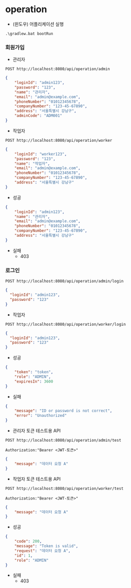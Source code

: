 # operation

- (윈도우) 어플리케이션 실행
```
.\gradlew.bat bootRun
```

### 회원가입
- 관리자
```
POST http://localhost:8080/api/operation/admin
```
```json
{
    "loginId": "admin123",
    "password": "123",
    "name": "관리자",
    "email": "admin@example.com",
    "phoneNumber": "01012345678",
    "companyNumber": "123-45-67890",
    "address": "서울특별시 강남구",
    "adminCode": "ADM001"
}
```

- 작업자
```
POST http://localhost:8080/api/operation/worker
```
```json
{
    "loginId": "worker123",
    "password": "123",
    "name": "작업자",
    "email": "admin@example.com",
    "phoneNumber": "01012345678",
    "companyNumber": "123-45-67890",
    "address": "서울특별시 강남구"
}
```
- 성공
```json
{
    "loginId": "admin123",
    "name": "관리자",
    "email": "admin@example.com",
    "phoneNumber": "01012345678",
    "companyNumber": "123-45-67890",
    "address": "서울특별시 강남구"
}
```
- 실패
    - 403   


### 로그인
```
POST http://localhost:8080/api/operation/admin/login
```
```json
{
  "loginId": "admin123",
  "password": "123"
}
```
- 작업자
```
POST http://localhost:8080/api/operation/worker/login
```
```json
{
  "loginId": "admin123",
  "password": "123"
}
```
- 성공

```json
{
    "token": "token",
    "role": "ADMIN",
    "expiresIn": 3600
}
```
- 실패

```json
{
    "message": "ID or password is not correct",
    "error": "Unauthorized"
}
```

- 관리자 토큰 테스트용 API
```
POST http://localhost:8080/api/operation/admin/test
```
```
Authorization:"Bearer <JWT-토큰>"
```
```json
{
    "message": "데이터 요청 A"
}
```

- 작업자 토큰 테스트용 API
```
POST http://localhost:8080/api/operation/worker/test
```
```
Authorization:"Bearer <JWT-토큰>"
```
```json
{
    "message": "데이터 요청 A"
}
```

- 성공

```json
{
    "code": 200,
    "message": "Token is valid",
    "request": "데이터 요청 A",
    "id": 1,
    "role": "ADMIN"
}
```
- 실패
    - 403
